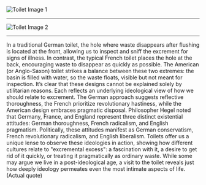 ![Toilet Image 1](https://i.imgur.com/eFaotme.png)

---

![Toilet Image 2](https://i.imgur.com/1r1ELJB.png)

---

In a traditional German toilet, the hole where waste disappears after flushing
is located at the front, allowing us to inspect and sniff the excrement for
signs of illness. In contrast, the typical French toilet places the hole at
the back, encouraging waste to disappear as quickly as possible. The American
(or Anglo-Saxon) toilet strikes a balance between these two extremes: the
basin is filled with water, so the waste floats, visible but not meant for
inspection. It’s clear that these designs cannot be explained solely by
utilitarian reasons. Each reflects an underlying ideological view of how we
should relate to excrement. The German approach suggests reflective
thoroughness, the French prioritize revolutionary hastiness, while the
American design embraces pragmatic disposal. Philosopher Hegel noted that
Germany, France, and England represent three distinct existential attitudes:
German thoroughness, French radicalism, and English pragmatism. Politically,
these attitudes manifest as German conservatism, French revolutionary
radicalism, and English liberalism. Toilets offer us a unique lense to observe
these ideologies in action, showing how different cultures relate to
"excremental excess": a fascination with it, a desire to get rid of it
quickly, or treating it pragmatically as ordinary waste. While some may argue
we live in a post-ideological age, a visit to the toilet reveals just how
deeply ideology permeates even the most intimate aspects of life. (Actual
quote)
